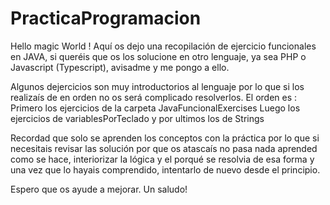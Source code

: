 # PracticaProgramacion
Hello magic World ! 
Aquí os dejo una recopilación de ejercicio funcionales en JAVA, si queréis que os los solucione en otro lenguaje, ya sea PHP o Javascript (Typescript), 
avisadme y me pongo a ello. 

Algunos dejercicios son muy introductorios al lenguaje por lo que si los realizaís de en orden no os será complicado resolverlos. 
El orden es : 
Primero los ejercicios de la carpeta JavaFuncionalExercises 
Luego los ejercicios de variablesPorTeclado y por ultimos los de Strings 

Recordad que solo se aprenden los conceptos con la práctica por lo que si necesitais revisar las solución por que os atascaís no pasa nada
aprended como se hace, interiorizar la lógica y el porqué se resolvia de esa forma y una vez que lo hayais comprendido, intentarlo de nuevo 
desde el principio. 

Espero que os ayude a mejorar. Un saludo!
